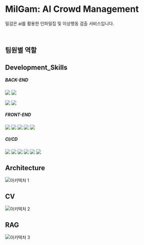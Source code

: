 # MilGam: AI Crowd Management
밀감은 ai를 활용한 인파밀집 및 이상행동 검출 서비스입니다.

<br />

## 팀원별 역할

## Development_Skills

##### BACK-END

<img src="https://img.shields.io/badge/Spring Boot-6DB33F?style=flat&logo=Spring Boot&logoColor=white"/> <img src="https://img.shields.io/badge/Java-007396?style=flat&logo=Java&logoColor=white"/>

<img src="https://img.shields.io/badge/Flask-000000?style=flat&logo=flask&logoColor=white"/> <img src="https://img.shields.io/badge/Python-3776AB?style=flat&logo=Python&logoColor=white"/>

##### FRONT-END

<img src="https://img.shields.io/badge/HTML5-E34F26?style=flat&logo=HTML5&logoColor=white"/></a>
<img src="https://img.shields.io/badge/CSS3-1572B6?style=flat&logo=CSS3&logoColor=white"/></a>
<img src="https://img.shields.io/badge/JavaScript-F7DF1E?style=flat&logo=JavaScript&logoColor=white"/></a>
<img src="https://img.shields.io/badge/React-61DAFB?style=flat&logo=react&logoColor=white"/></a>
<img src="https://img.shields.io/badge/Bootstrap-7952B3?style=flat&logo=Bootstrap&logoColor=white"/></a>

##### CI/CD

<img src="https://img.shields.io/badge/Git-F05032?style=flat&logo=Git&logoColor=white"/></a>
<img src="https://img.shields.io/badge/GitHub-181717?style=flat&logo=GitHub&logoColor=white"/></a>
<img src="https://img.shields.io/badge/Jenkins-D24939?style=flat&logo=Jenkins&logoColor=white"/></a>
<img src="https://img.shields.io/badge/Amazon EC2-FF9900?style=flat&logo=Amazon EC2&logoColor=white"/></a>
<img src="https://img.shields.io/badge/GCP-4285F4?style=flat&logo=googlecloud&logoColor=white"/></a>
<img src="https://img.shields.io/badge/Filezilla-BF0000?style=flat&logo=filezilla&logoColor=white"/></a> 

## Architecture
![아키텍처 1](https://github.com/user-attachments/assets/aeb1bb27-b83e-46b0-acad-1c70e444980a)

## CV
![아키텍처 2](https://github.com/user-attachments/assets/22d30544-4f5c-4e00-b6da-29b250f5527d)

## RAG
![아키텍처 3](https://github.com/user-attachments/assets/46a176ac-377f-446d-ad2d-18cd3e30027e)
